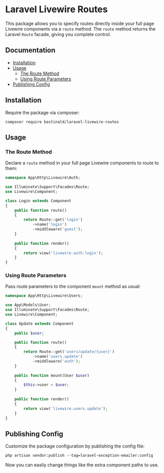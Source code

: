 # Laravel Livewire Routes

This package allows you to specify routes directly inside your full page Livewire components via a `route` method. The `route` method returns the Laravel `Route` facade, giving you complete control.

## Documentation

- [Installation](#installation)
- [Usage](#usage)
    - [The Route Method](#the-route-method)
    - [Using Route Parameters](#using-route-parameters)
- [Publishing Config](#publishing-config)

## Installation

Require the package via composer:

```console
composer require bastinald/laravel-livewire-routes
```

## Usage

### The Route Method

Declare a `route` method in your full page Livewire components to route to them:

```php
namespace App\Http\Livewire\Auth;

use Illuminate\Support\Facades\Route;
use Livewire\Component;

class Login extends Component
{
    public function route()
    {
        return Route::get('login')
            ->name('login')
            ->middleware('guest');
    }
    
    public function render()
    {
        return view('livewire.auth.login');
    }
}
```

### Using Route Parameters

Pass route parameters to the component `mount` method as usual:

```php
namespace App\Http\Livewire\Users;

use App\Models\User;
use Illuminate\Support\Facades\Route;
use Livewire\Component;

class Update extends Component
{
    public $user;

    public function route()
    {
        return Route::get('users/update/{user}')
            ->name('users.update')
            ->middleware('auth');
    }
    
    public function mount(User $user)
    {
        $this->user = $user;
    }
    
    public function render()
    {
        return view('livewire.users.update');
    }
}
```

## Publishing Config

Customize the package configuration by publishing the config file:

```console
php artisan vendor:publish --tag=laravel-exception-emailer:config
```

Now you can easily change things like the extra component paths to use.
